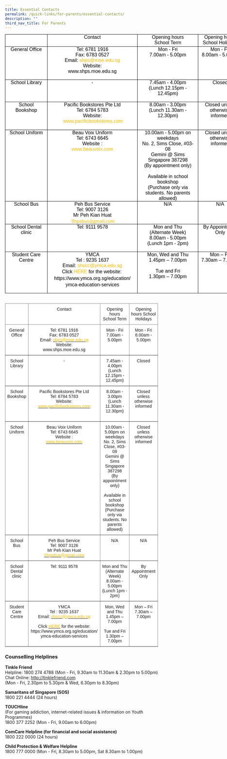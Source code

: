 ```yaml
---
title: Essential Contacts
permalink: /quick-links/for-parents/essential-contacts/
description: ""
third_nav_title: For Parents
---
```

<table style="margin: 0px 10px 0px 0px; outline: 0px; padding: 0px; color: rgb(0, 0, 0); font-family: Lato, sans-serif; font-size: 16px; font-style: normal; font-variant-ligatures: normal; font-variant-caps: normal; font-weight: 400; letter-spacing: normal; orphans: 2; text-transform: none; white-space: normal; widows: 2; word-spacing: 0px; -webkit-text-stroke-width: 0px; background-color: rgb(255, 255, 255); text-decoration-thickness: initial; text-decoration-style: initial; text-decoration-color: initial; text-align: center; width: 782.458px; border-collapse: collapse; border: none;" width="0" cellpadding="0" cellspacing="0" border="1" class="MsoTableGrid ive_eobj_left"><tbody style="margin: 0px; outline: 0px; padding: 0px;"><tr style="margin: 0px; outline: 0px; padding: 0px; height: 29.65pt;"><td style="margin: 0px; outline: 0px; padding: 0cm 5.4pt; width: 123px; border: 1pt solid windowtext; height: 29.65pt;" valign="top" width="151"><p style="margin: 0px 0px 0.0001pt; outline: 0px; padding: 0px; line-height: normal; text-align: center;" class="MsoNormal"><font style="margin: 0px; outline: 0px; padding: 0px;" face="verdana, sans-serif"><span style="margin: 0px; outline: 0px; padding: 0px; font-size: 12pt; background-color: initial;"><br class="Apple-interchange-newline">&nbsp;</span><br style="margin: 0px; outline: 0px; padding: 0px;"></font></p></td><td style="margin: 0px; outline: 0px; padding: 0cm 5.4pt; width: 299px; border-top: 1pt solid windowtext; border-right: 1pt solid windowtext; border-bottom: 1pt solid windowtext; border-image: initial; border-left: none; height: 29.65pt;" valign="top" width="198"><p style="margin: 0px 0px 0.0001pt; outline: 0px; padding: 0px; line-height: normal; text-align: center;" class="MsoNormal"><span style="margin: 0px; outline: 0px; padding: 0px; font-size: 12pt;"><font style="margin: 0px; outline: 0px; padding: 0px;" face="verdana, sans-serif">Contact</font></span></p></td><td style="margin: 0px; outline: 0px; padding: 0cm 5.4pt; width: 222px; border-top: 1pt solid windowtext; border-right: 1pt solid windowtext; border-bottom: 1pt solid windowtext; border-image: initial; border-left: none; height: 29.65pt;" valign="top" width="200"><p style="margin: 0px 0px 0.0001pt; outline: 0px; padding: 0px; line-height: normal; text-align: center;" class="MsoNormal"><span style="margin: 0px; outline: 0px; padding: 0px; font-size: 12pt;"><font style="margin: 0px; outline: 0px; padding: 0px;" face="verdana, sans-serif">Opening hours</font></span></p><p style="margin: 0px 0px 0.0001pt; outline: 0px; padding: 0px; line-height: normal; text-align: center;" class="MsoNormal"><span style="margin: 0px; outline: 0px; padding: 0px; font-size: 12pt;"><font style="margin: 0px; outline: 0px; padding: 0px;" face="verdana, sans-serif">School Term</font></span></p></td><td style="margin: 0px; outline: 0px; padding: 0cm 5.4pt; width: 138px; border-top: 1pt solid windowtext; border-right: 1pt solid windowtext; border-bottom: 1pt solid windowtext; border-image: initial; border-left: none; height: 29.65pt;" valign="top" width="151"><p style="margin: 0px 0px 0.0001pt; outline: 0px; padding: 0px; line-height: normal; text-align: center;" class="MsoNormal"><span style="margin: 0px; outline: 0px; padding: 0px; font-size: 12pt;"><font style="margin: 0px; outline: 0px; padding: 0px;" face="verdana, sans-serif">Opening hours School Holidays</font></span></p></td></tr><tr style="margin: 0px; outline: 0px; padding: 0px; height: 51.65pt;"><td style="margin: 0px; outline: 0px; padding: 0cm 5.4pt; width: 4cm; border-right: 1pt solid windowtext; border-bottom: 1pt solid windowtext; border-left: 1pt solid windowtext; border-image: initial; border-top: none; height: 51.65pt;" valign="top" width="151"><p style="margin: 0px 0px 0.0001pt; outline: 0px; padding: 0px; line-height: normal; text-align: center;" class="MsoNormal"><span style="margin: 0px; outline: 0px; padding: 0px; font-size: 12pt;"><font style="margin: 0px; outline: 0px; padding: 0px;" face="verdana, sans-serif">General Office</font></span></p></td><td style="margin: 0px; outline: 0px; padding: 0cm 5.4pt; width: 148.1pt; border-top: none; border-left: none; border-bottom: 1pt solid windowtext; border-right: 1pt solid windowtext; height: 51.65pt;" valign="top" width="198"><p style="margin: 0px 0px 0.0001pt; outline: 0px; padding: 0px; line-height: normal; text-align: center;" class="MsoNormal"><span style="margin: 0px; outline: 0px; padding: 0px; font-size: 12pt;"><font style="margin: 0px; outline: 0px; padding: 0px;" face="verdana, sans-serif">Tel: 6781 1916</font></span></p><p style="margin: 0px 0px 0.0001pt; outline: 0px; padding: 0px; line-height: normal; text-align: center;" class="MsoNormal"><span style="margin: 0px; outline: 0px; padding: 0px; font-size: 12pt;"><font style="margin: 0px; outline: 0px; padding: 0px;" face="verdana, sans-serif">Fax: 6783 0527</font></span></p><p style="margin: 0px 0px 0.0001pt; outline: 0px; padding: 0px; line-height: normal; text-align: center;" class="MsoNormal"><span style="margin: 0px; outline: 0px; padding: 0px; font-size: 12pt;"><font style="margin: 0px; outline: 0px; padding: 0px;" face="verdana, sans-serif">Email:<span>&nbsp;</span><a style="margin: 0px; outline: 0px; padding: 0px; color: rgb(253, 185, 0); text-decoration: none;" target="" href="mailto:shps@moe.edu.sg">shps@moe.edu.sg</a></font></span></p><p style="margin: 0px 0px 0.0001pt; outline: 0px; padding: 0px; line-height: normal; text-align: center;" class="MsoNormal"><span style="margin: 0px; outline: 0px; padding: 0px; font-size: 12pt;"><font style="margin: 0px; outline: 0px; padding: 0px;" face="verdana, sans-serif">Website:</font></span></p><p style="margin: 0px 0px 0.0001pt; outline: 0px; padding: 0px; line-height: normal; text-align: center;" class="MsoNormal"><span style="margin: 0px; outline: 0px; padding: 0px; font-size: 12pt;"><font style="margin: 0px; outline: 0px; padding: 0px;" face="verdana, sans-serif">www.shps.moe.edu.sg</font></span></p><p style="margin: 0px 0px 0.0001pt; outline: 0px; padding: 0px; line-height: normal; text-align: center;" class="MsoNormal"><span style="margin: 0px; outline: 0px; padding: 0px; font-size: 12pt;"><font style="margin: 0px; outline: 0px; padding: 0px;" face="verdana, sans-serif">&nbsp;</font></span></p></td><td style="margin: 0px; outline: 0px; padding: 0cm 5.4pt; width: 149.7pt; border-top: none; border-left: none; border-bottom: 1pt solid windowtext; border-right: 1pt solid windowtext; height: 51.65pt;" valign="top" width="200"><p style="margin: 0px 0px 0.0001pt; outline: 0px; padding: 0px; line-height: normal; text-align: center;" class="MsoNormal"><span style="margin: 0px; outline: 0px; padding: 0px; font-size: 12pt;"><font style="margin: 0px; outline: 0px; padding: 0px;" face="verdana, sans-serif">Mon - Fri</font></span></p><p style="margin: 0px 0px 0.0001pt; outline: 0px; padding: 0px; line-height: normal; text-align: center;" class="MsoNormal"><span style="margin: 0px; outline: 0px; padding: 0px; font-size: 12pt;"><font style="margin: 0px; outline: 0px; padding: 0px;" face="verdana, sans-serif">7.00am - 5.00pm</font></span></p><p style="margin: 0px 0px 0.0001pt; outline: 0px; padding: 0px; line-height: normal; text-align: center;" class="MsoNormal"><span style="margin: 0px; outline: 0px; padding: 0px; font-size: 12pt;"><font style="margin: 0px; outline: 0px; padding: 0px;" face="verdana, sans-serif">&nbsp;</font></span></p></td><td style="margin: 0px; outline: 0px; padding: 0cm 5.4pt; width: 4cm; border-top: none; border-left: none; border-bottom: 1pt solid windowtext; border-right: 1pt solid windowtext; height: 51.65pt;" valign="top" width="151"><p style="margin: 0px 0px 0.0001pt; outline: 0px; padding: 0px; line-height: normal; text-align: center;" class="MsoNormal"><span style="margin: 0px; outline: 0px; padding: 0px; font-size: 12pt;"><font style="margin: 0px; outline: 0px; padding: 0px;" face="verdana, sans-serif">Mon - Fri</font></span></p><p style="margin: 0px 0px 0.0001pt; outline: 0px; padding: 0px; line-height: normal; text-align: center;" class="MsoNormal"><font style="margin: 0px; outline: 0px; padding: 0px;" face="verdana, sans-serif"><span style="margin: 0px; outline: 0px; padding: 0px; font-size: 12pt;">8.00am - 5.00pm</span><span style="margin: 0px; outline: 0px; padding: 0px; font-size: 12pt;"></span></font></p></td></tr><tr style="margin: 0px; outline: 0px; padding: 0px; height: 30.5pt;"><td style="margin: 0px; outline: 0px; padding: 0cm 5.4pt; width: 4cm; border-right: 1pt solid windowtext; border-bottom: 1pt solid windowtext; border-left: 1pt solid windowtext; border-image: initial; border-top: none; height: 30.5pt;" valign="top" width="151"><p style="margin: 0px 0px 0.0001pt; outline: 0px; padding: 0px; line-height: normal; text-align: center;" class="MsoNormal"><span style="margin: 0px; outline: 0px; padding: 0px; font-size: 12pt;"><font style="margin: 0px; outline: 0px; padding: 0px;" face="verdana, sans-serif">School Library</font></span></p><p style="margin: 0px 0px 0.0001pt; outline: 0px; padding: 0px; line-height: normal; text-align: center;" class="MsoNormal"><span style="margin: 0px; outline: 0px; padding: 0px; font-size: 12pt;"><font style="margin: 0px; outline: 0px; padding: 0px;" face="verdana, sans-serif">&nbsp;</font></span></p></td><td style="margin: 0px; outline: 0px; padding: 0cm 5.4pt; width: 148.1pt; border-top: none; border-left: none; border-bottom: 1pt solid windowtext; border-right: 1pt solid windowtext; height: 30.5pt;" valign="top" width="198"><p style="margin: 0px 0px 0.0001pt; outline: 0px; padding: 0px; line-height: normal; text-align: center;" class="MsoNormal"><span style="margin: 0px; outline: 0px; padding: 0px; font-size: 12pt;"><font style="margin: 0px; outline: 0px; padding: 0px;" face="verdana, sans-serif">-</font></span></p></td><td style="margin: 0px; outline: 0px; padding: 0cm 5.4pt; width: 149.7pt; border-top: none; border-left: none; border-bottom: 1pt solid windowtext; border-right: 1pt solid windowtext; height: 30.5pt;" valign="top" width="200"><p style="margin: 0px 0px 0.0001pt; outline: 0px; padding: 0px; line-height: normal; text-align: center;" class="MsoNormal"><span style="margin: 0px; outline: 0px; padding: 0px; font-size: 12pt;"><font style="margin: 0px; outline: 0px; padding: 0px;" face="verdana, sans-serif">7.45am - 4.00pm</font></span></p><p style="margin: 0px 0px 0.0001pt; outline: 0px; padding: 0px; line-height: normal; text-align: center;" class="MsoNormal"><span style="margin: 0px; outline: 0px; padding: 0px; font-size: 12pt;"><font style="margin: 0px; outline: 0px; padding: 0px;" face="verdana, sans-serif">(Lunch&nbsp;</font></span><span style="margin: 0px; outline: 0px; padding: 0px; font-family: verdana, sans-serif; font-size: 12pt; background-color: initial;">12.15pm - 12.45pm)</span></p><p style="margin: 0px 0px 0.0001pt; outline: 0px; padding: 0px; line-height: normal; text-align: center;" class="MsoNormal"><span style="margin: 0px; outline: 0px; padding: 0px; font-size: 12pt;"><font style="margin: 0px; outline: 0px; padding: 0px;" face="verdana, sans-serif">&nbsp;</font></span></p></td><td style="margin: 0px; outline: 0px; padding: 0cm 5.4pt; width: 4cm; border-top: none; border-left: none; border-bottom: 1pt solid windowtext; border-right: 1pt solid windowtext; height: 30.5pt;" valign="top" width="151"><p style="margin: 0px 0px 0.0001pt; outline: 0px; padding: 0px; line-height: normal; text-align: center;" class="MsoNormal"><span style="margin: 0px; outline: 0px; padding: 0px; font-size: 12pt;"><font style="margin: 0px; outline: 0px; padding: 0px;" face="verdana, sans-serif">Closed</font></span></p></td></tr><tr style="margin: 0px; outline: 0px; padding: 0px; height: 55pt;"><td style="margin: 0px; outline: 0px; padding: 0cm 5.4pt; width: 4cm; border-right: 1pt solid windowtext; border-bottom: 1pt solid windowtext; border-left: 1pt solid windowtext; border-image: initial; border-top: none; height: 55pt;" valign="top" width="151"><p style="margin: 0px 0px 0.0001pt; outline: 0px; padding: 0px; line-height: normal; text-align: center;" class="MsoNormal"><span style="margin: 0px; outline: 0px; padding: 0px; font-size: 12pt;"><font style="margin: 0px; outline: 0px; padding: 0px;" face="verdana, sans-serif">School Bookshop</font></span></p></td><td style="margin: 0px; outline: 0px; padding: 0cm 5.4pt; width: 148.1pt; border-top: none; border-left: none; border-bottom: 1pt solid windowtext; border-right: 1pt solid windowtext; height: 55pt;" valign="top" width="198"><p style="margin: 0px 0px 0.0001pt; outline: 0px; padding: 0px; line-height: normal; text-align: center;" class="MsoNormal"><span style="margin: 0px; outline: 0px; padding: 0px; font-size: 12pt;"><font style="margin: 0px; outline: 0px; padding: 0px;" face="verdana, sans-serif">Pacific Bookstores Pte Ltd</font></span></p><p style="margin: 0px 0px 0.0001pt; outline: 0px; padding: 0px; line-height: normal; text-align: center;" class="MsoNormal"><span style="margin: 0px; outline: 0px; padding: 0px; font-size: 12pt;"><font style="margin: 0px; outline: 0px; padding: 0px;" face="verdana, sans-serif">Tel:&nbsp;</font></span><span style="margin: 0px; outline: 0px; padding: 0px; background-color: initial;"><font style="margin: 0px; outline: 0px; padding: 0px;" face="verdana, sans-serif">6784 5783</font></span></p><p style="margin: 0px 0px 0.0001pt; outline: 0px; padding: 0px; line-height: normal; text-align: center;" class="MsoNormal"><span style="margin: 0px; outline: 0px; padding: 0px; font-size: 12pt;"><font style="margin: 0px; outline: 0px; padding: 0px;" face="verdana, sans-serif">Website:</font></span></p><p style="margin: 0px 0px 0.0001pt; outline: 0px; padding: 0px; line-height: normal; text-align: center;" class="MsoNormal"><span style="margin: 0px; outline: 0px; padding: 0px; font-size: 12pt;"><font style="margin: 0px; outline: 0px; padding: 0px;" face="verdana, sans-serif">&nbsp;</font></span><span style="margin: 0px; outline: 0px; padding: 0px; font-family: verdana, sans-serif; font-size: 12pt; background-color: initial;"><a style="margin: 0px; outline: 0px; padding: 0px; color: rgb(253, 185, 0); text-decoration: none;" target="_blank" href="http://www.pacificbookstores.com/">www.pacificbookstores.com</a></span></p></td><td style="margin: 0px; outline: 0px; padding: 0cm 5.4pt; width: 149.7pt; border-top: none; border-left: none; border-bottom: 1pt solid windowtext; border-right: 1pt solid windowtext; height: 55pt;" valign="top" width="200"><p style="margin: 0px 0px 0.0001pt; outline: 0px; padding: 0px; line-height: normal; text-align: center;" class="MsoNormal"><span style="margin: 0px; outline: 0px; padding: 0px; font-size: 12pt;"><font style="margin: 0px; outline: 0px; padding: 0px;" face="verdana, sans-serif">8.00am - 3.00pm</font></span></p><p style="margin: 0px 0px 0.0001pt; outline: 0px; padding: 0px; line-height: normal; text-align: center;" class="MsoNormal"><span style="margin: 0px; outline: 0px; padding: 0px; font-size: 12pt;"><font style="margin: 0px; outline: 0px; padding: 0px;" face="verdana, sans-serif">(Lunch 11.30am - 12.30pm)</font></span></p><p style="margin: 0px 0px 0.0001pt; outline: 0px; padding: 0px; line-height: normal; text-align: center;" class="MsoNormal"><br style="margin: 0px; outline: 0px; padding: 0px;"></p><p style="margin: 0px 0px 0.0001pt; outline: 0px; padding: 0px; line-height: normal; text-align: center;" class="MsoNormal"><span style="margin: 0px; outline: 0px; padding: 0px; font-size: 12pt;"><font style="margin: 0px; outline: 0px; padding: 0px;" face="verdana, sans-serif">&nbsp;</font></span></p></td><td style="margin: 0px; outline: 0px; padding: 0cm 5.4pt; width: 4cm; border-top: none; border-left: none; border-bottom: 1pt solid windowtext; border-right: 1pt solid windowtext; height: 55pt;" valign="top" width="151"><p style="margin: 0px 0px 0.0001pt; outline: 0px; padding: 0px; line-height: normal; text-align: center;" class="MsoNormal"><span style="margin: 0px; outline: 0px; padding: 0px; font-size: 12pt;"><font style="margin: 0px; outline: 0px; padding: 0px;" face="verdana, sans-serif">Closed unless</font></span></p><p style="margin: 0px 0px 0.0001pt; outline: 0px; padding: 0px; line-height: normal; text-align: center;" class="MsoNormal"><span style="margin: 0px; outline: 0px; padding: 0px; font-size: 12pt;"><font style="margin: 0px; outline: 0px; padding: 0px;" face="verdana, sans-serif">otherwise informed</font></span></p></td></tr><tr style="margin: 0px; outline: 0px; padding: 0px; height: 41.5pt;"><td style="margin: 0px; outline: 0px; padding: 0cm 5.4pt; width: 4cm; border-right: 1pt solid windowtext; border-bottom: 1pt solid windowtext; border-left: 1pt solid windowtext; border-image: initial; border-top: none; height: 41.5pt;" valign="top" width="151"><p style="margin: 0px 0px 0.0001pt; outline: 0px; padding: 0px; line-height: normal; text-align: center;" class="MsoNormal"><span style="margin: 0px; outline: 0px; padding: 0px; font-size: 12pt;"><font style="margin: 0px; outline: 0px; padding: 0px;" face="verdana, sans-serif">School Uniform</font></span></p></td><td style="margin: 0px; outline: 0px; padding: 0cm 5.4pt; width: 148.1pt; border-top: none; border-left: none; border-bottom: 1pt solid windowtext; border-right: 1pt solid windowtext; height: 41.5pt;" valign="top" width="198"><p style="margin: 0px 0px 0.0001pt; outline: 0px; padding: 0px; line-height: normal; text-align: center;" class="MsoNormal"><span style="margin: 0px; outline: 0px; padding: 0px; font-size: 12pt;"><font style="margin: 0px; outline: 0px; padding: 0px;" face="verdana, sans-serif">Beau Voix Uniform</font></span></p><p style="margin: 0px 0px 0.0001pt; outline: 0px; padding: 0px; line-height: normal; text-align: center;" class="MsoNormal"><span style="margin: 0px; outline: 0px; padding: 0px; font-size: 12pt;"><font style="margin: 0px; outline: 0px; padding: 0px;" face="verdana, sans-serif">Tel: 6743 6645</font></span></p><p style="margin: 0px 0px 0.0001pt; outline: 0px; padding: 0px; line-height: normal; text-align: center;" class="MsoNormal"><span style="margin: 0px; outline: 0px; padding: 0px; font-size: 12pt;"><font style="margin: 0px; outline: 0px; padding: 0px;" face="verdana, sans-serif">Website :</font></span></p><p style="margin: 0px 0px 0.0001pt; outline: 0px; padding: 0px; line-height: normal; text-align: center;" class="MsoNormal"><span style="margin: 0px; outline: 0px; padding: 0px; font-size: 12pt;"><font style="margin: 0px; outline: 0px; padding: 0px;" face="verdana, sans-serif"><a style="margin: 0px; outline: 0px; padding: 0px; color: rgb(253, 185, 0); text-decoration: none;" target="_blank" href="http://www.beauvoix.com/">www.beauvoix.com</a></font></span></p><p style="margin: 0px 0px 0.0001pt; outline: 0px; padding: 0px; line-height: normal; text-align: center;" class="MsoNormal"><span style="margin: 0px; outline: 0px; padding: 0px; font-size: 12pt;"><font style="margin: 0px; outline: 0px; padding: 0px;" face="verdana, sans-serif">&nbsp;</font></span></p></td><td style="margin: 0px; outline: 0px; padding: 0cm 5.4pt; width: 149.7pt; border-top: none; border-left: none; border-bottom: 1pt solid windowtext; border-right: 1pt solid windowtext; height: 41.5pt;" valign="top" width="200"><p style="margin: 0px 0px 0.0001pt; outline: 0px; padding: 0px; line-height: normal; text-align: center;" class="MsoNormal"><font style="margin: 0px; outline: 0px; padding: 0px;" face="verdana, sans-serif">10.00am - 5.00pm on weekdays</font></p><p style="margin: 0px 0px 0.0001pt; outline: 0px; padding: 0px; line-height: normal; text-align: center;" class="MsoNormal"><font style="margin: 0px; outline: 0px; padding: 0px;" face="verdana, sans-serif">No. 2, Sims Close, #03-08</font></p><p style="margin: 0px 0px 0.0001pt; outline: 0px; padding: 0px; line-height: normal; text-align: center;" class="MsoNormal"><font style="margin: 0px; outline: 0px; padding: 0px;" face="verdana, sans-serif">Gemini @ Sims</font></p><p style="margin: 0px 0px 0.0001pt; outline: 0px; padding: 0px; line-height: normal; text-align: center;" class="MsoNormal"><font style="margin: 0px; outline: 0px; padding: 0px;" face="verdana, sans-serif">Singapore 387298</font></p><p style="margin: 0px 0px 0.0001pt; outline: 0px; padding: 0px; line-height: normal; text-align: center;" class="MsoNormal"><font style="margin: 0px; outline: 0px; padding: 0px;" face="verdana, sans-serif">(By appointment only)</font></p><p style="margin: 0px 0px 0.0001pt; outline: 0px; padding: 0px; line-height: normal; text-align: center;" class="MsoNormal"><font style="margin: 0px; outline: 0px; padding: 0px;" face="verdana, sans-serif"><br style="margin: 0px; outline: 0px; padding: 0px;"></font></p><p style="margin: 0px 0px 0.0001pt; outline: 0px; padding: 0px; line-height: normal; text-align: center;" class="MsoNormal"><font style="margin: 0px; outline: 0px; padding: 0px;" face="verdana, sans-serif">Available in school bookshop</font></p><p style="margin: 0px 0px 0.0001pt; outline: 0px; padding: 0px; line-height: normal; text-align: center;" class="MsoNormal"><font style="margin: 0px; outline: 0px; padding: 0px;" face="verdana, sans-serif">(Purchase only via students. No parents allowed)</font></p></td><td style="margin: 0px; outline: 0px; padding: 0cm 5.4pt; width: 4cm; border-top: none; border-left: none; border-bottom: 1pt solid windowtext; border-right: 1pt solid windowtext; height: 41.5pt;" valign="top" width="151"><p style="margin: 0px 0px 0.0001pt; outline: 0px; padding: 0px; line-height: normal; text-align: center;" class="MsoNormal"><span style="margin: 0px; outline: 0px; padding: 0px; font-size: 12pt;"><font style="margin: 0px; outline: 0px; padding: 0px;" face="verdana, sans-serif">Closed unless</font></span></p><p style="margin: 0px 0px 0.0001pt; outline: 0px; padding: 0px; line-height: normal; text-align: center;" class="MsoNormal"><font style="margin: 0px; outline: 0px; padding: 0px;" face="verdana, sans-serif"><span style="margin: 0px; outline: 0px; padding: 0px; font-size: 12pt;">otherwise informed</span><span style="margin: 0px; outline: 0px; padding: 0px; font-size: 12pt;"></span></font></p></td></tr><tr style="margin: 0px; outline: 0px; padding: 0px; height: 44.9pt;"><td style="margin: 0px; outline: 0px; padding: 0cm 5.4pt; width: 4cm; border-right: 1pt solid windowtext; border-bottom: 1pt solid windowtext; border-left: 1pt solid windowtext; border-image: initial; border-top: none; height: 44.9pt;" valign="top" width="151"><p style="margin: 0px 0px 0.0001pt; outline: 0px; padding: 0px; line-height: normal; text-align: center;" class="MsoNormal"><span style="margin: 0px; outline: 0px; padding: 0px; font-size: 12pt;"><font style="margin: 0px; outline: 0px; padding: 0px;" face="verdana, sans-serif">School Bus</font></span></p></td><td style="margin: 0px; outline: 0px; padding: 0cm 5.4pt; width: 148.1pt; border-top: none; border-left: none; border-bottom: 1pt solid windowtext; border-right: 1pt solid windowtext; height: 44.9pt;" valign="top" width="198"><p style="margin: 0px 0px 0.0001pt; outline: 0px; padding: 0px; line-height: normal; text-align: center;" class="MsoNormal"><span style="margin: 0px; outline: 0px; padding: 0px; font-size: 12pt;"><font style="margin: 0px; outline: 0px; padding: 0px;" face="verdana, sans-serif">Peh Bus Service</font></span></p><p style="margin: 0px 0px 0.0001pt; outline: 0px; padding: 0px; line-height: normal; text-align: center;" class="MsoNormal"><span style="margin: 0px; outline: 0px; padding: 0px; font-size: 12pt;"><font style="margin: 0px; outline: 0px; padding: 0px;" face="verdana, sans-serif">Tel: 9007 3126</font></span></p><p style="margin: 0px 0px 0.0001pt; outline: 0px; padding: 0px; line-height: normal; text-align: center;" class="MsoNormal"><span style="margin: 0px; outline: 0px; padding: 0px; font-size: 12pt;"><font style="margin: 0px; outline: 0px; padding: 0px;" face="verdana, sans-serif">Mr Peh Kian Huat</font></span></p><p style="margin: 0px 0px 0.0001pt; outline: 0px; padding: 0px; line-height: normal; text-align: center;" class="MsoNormal"><a style="margin: 0px; outline: 0px; padding: 0px; color: rgb(253, 185, 0); text-decoration: none; background-color: initial;" href="mailto:Shpsbus@gmail.com"></a><span style="margin: 0px; outline: 0px; padding: 0px; font-size: 12pt;"><font style="margin: 0px; outline: 0px; padding: 0px;" face="verdana, sans-serif">&nbsp;</font></span><span style="margin: 0px; outline: 0px; padding: 0px; background-color: initial;"><font style="margin: 0px; outline: 0px; padding: 0px;" face="verdana, sans-serif"></font></span><a style="margin: 0px; outline: 0px; padding: 0px; color: rgb(253, 185, 0); text-decoration: none; background-color: initial;" target="" href="mailto:Shpsbus@gmail.com">Shpsbus@gmail.com</a></p></td><td style="margin: 0px; outline: 0px; padding: 0cm 5.4pt; width: 149.7pt; border-top: none; border-left: none; border-bottom: 1pt solid windowtext; border-right: 1pt solid windowtext; height: 44.9pt;" valign="top" width="200"><p style="margin: 0px 0px 0.0001pt; outline: 0px; padding: 0px; line-height: normal; text-align: center;" class="MsoNormal"><span style="margin: 0px; outline: 0px; padding: 0px; font-size: 12pt;"><font style="margin: 0px; outline: 0px; padding: 0px;" face="verdana, sans-serif">N/A</font></span></p></td><td style="margin: 0px; outline: 0px; padding: 0cm 5.4pt; width: 4cm; border-top: none; border-left: none; border-bottom: 1pt solid windowtext; border-right: 1pt solid windowtext; height: 44.9pt;" valign="top" width="151"><p style="margin: 0px 0px 0.0001pt; outline: 0px; padding: 0px; line-height: normal; text-align: center;" class="MsoNormal"><span style="margin: 0px; outline: 0px; padding: 0px; font-size: 12pt;"><font style="margin: 0px; outline: 0px; padding: 0px;" face="verdana, sans-serif">N/A</font></span></p></td></tr><tr style="margin: 0px; outline: 0px; padding: 0px; height: 41.5pt;"><td style="margin: 0px; outline: 0px; padding: 0cm 5.4pt; width: 4cm; border-right: 1pt solid windowtext; border-bottom: 1pt solid windowtext; border-left: 1pt solid windowtext; border-image: initial; border-top: none; height: 41.5pt;" valign="top" width="151"><p style="margin: 0px 0px 0.0001pt; outline: 0px; padding: 0px; line-height: normal; text-align: center;" class="MsoNormal"><span style="margin: 0px; outline: 0px; padding: 0px; font-size: 12pt;"><font style="margin: 0px; outline: 0px; padding: 0px;" face="verdana, sans-serif">School Dental clinic</font></span></p><p style="margin: 0px 0px 0.0001pt; outline: 0px; padding: 0px; line-height: normal; text-align: center;" class="MsoNormal"><span style="margin: 0px; outline: 0px; padding: 0px; font-size: 12pt;"><font style="margin: 0px; outline: 0px; padding: 0px;" face="verdana, sans-serif">&nbsp;</font></span></p></td><td style="margin: 0px; outline: 0px; padding: 0cm 5.4pt; width: 148.1pt; border-top: none; border-left: none; border-bottom: 1pt solid windowtext; border-right: 1pt solid windowtext; height: 41.5pt;" valign="top" width="198"><p style="margin: 0px 0px 0.0001pt; outline: 0px; padding: 0px; line-height: normal; text-align: center;" class="MsoNormal"><font style="margin: 0px; outline: 0px; padding: 0px;" face="verdana, sans-serif"><span style="margin: 0px; outline: 0px; padding: 0px; font-size: 12pt;">Tel: 9111 9578</span></font></p></td><td style="margin: 0px; outline: 0px; padding: 0cm 5.4pt; width: 149.7pt; border-top: none; border-left: none; border-bottom: 1pt solid windowtext; border-right: 1pt solid windowtext; height: 41.5pt;" valign="top" width="200"><p style="margin: 0px 0px 0.0001pt; outline: 0px; padding: 0px; line-height: normal; text-align: center;" class="MsoNormal"><span style="margin: 0px; outline: 0px; padding: 0px; font-size: 12pt;"><font style="margin: 0px; outline: 0px; padding: 0px;" face="verdana, sans-serif">Mon and Thu</font></span></p><p style="margin: 0px 0px 0.0001pt; outline: 0px; padding: 0px; line-height: normal; text-align: center;" class="MsoNormal"><span style="margin: 0px; outline: 0px; padding: 0px; font-size: 12pt;"><font style="margin: 0px; outline: 0px; padding: 0px;" face="verdana, sans-serif">(Alternate Week)</font></span></p><p style="margin: 0px 0px 0.0001pt; outline: 0px; padding: 0px; line-height: normal; text-align: center;" class="MsoNormal"><span style="margin: 0px; outline: 0px; padding: 0px; font-size: 12pt;"><font style="margin: 0px; outline: 0px; padding: 0px;" face="verdana, sans-serif">8.00am - 5.00pm</font></span></p><p style="margin: 0px 0px 0.0001pt; outline: 0px; padding: 0px; line-height: normal; text-align: center;" class="MsoNormal"><span style="margin: 0px; outline: 0px; padding: 0px; font-size: 12pt;"><font style="margin: 0px; outline: 0px; padding: 0px;" face="verdana, sans-serif">(Lunch 1pm - 2pm)</font></span></p><p style="margin: 0px 0px 0.0001pt; outline: 0px; padding: 0px; line-height: normal; text-align: center;" class="MsoNormal"><span style="margin: 0px; outline: 0px; padding: 0px; font-size: 12pt;"><font style="margin: 0px; outline: 0px; padding: 0px;" face="verdana, sans-serif">&nbsp;</font></span></p></td><td style="margin: 0px; outline: 0px; padding: 0cm 5.4pt; width: 4cm; border-top: none; border-left: none; border-bottom: 1pt solid windowtext; border-right: 1pt solid windowtext; height: 41.5pt;" valign="top" width="151"><p style="margin: 0px 0px 0.0001pt; outline: 0px; padding: 0px; line-height: normal; text-align: center;" class="MsoNormal"><span style="margin: 0px; outline: 0px; padding: 0px; font-size: 12pt;"><font style="margin: 0px; outline: 0px; padding: 0px;" face="verdana, sans-serif">By Appointment</font></span></p><p style="margin: 0px 0px 0.0001pt; outline: 0px; padding: 0px; line-height: normal; text-align: center;" class="MsoNormal"><span style="margin: 0px; outline: 0px; padding: 0px; font-size: 12pt;"><font style="margin: 0px; outline: 0px; padding: 0px;" face="verdana, sans-serif">Only</font></span></p></td></tr><tr style="margin: 0px; outline: 0px; padding: 0px; height: 61.8pt;"><td style="margin: 0px; outline: 0px; padding: 0cm 5.4pt; width: 4cm; border-right: 1pt solid windowtext; border-bottom: 1pt solid windowtext; border-left: 1pt solid windowtext; border-image: initial; border-top: none; height: 61.8pt;" valign="top" width="151"><p style="margin: 0px 0px 0.0001pt; outline: 0px; padding: 0px; line-height: normal; text-align: center;" class="MsoNormal"><span style="margin: 0px; outline: 0px; padding: 0px; font-size: 12pt;"><font style="margin: 0px; outline: 0px; padding: 0px;" face="verdana, sans-serif">Student Care Centre</font></span></p></td><td style="margin: 0px; outline: 0px; padding: 0cm 5.4pt; width: 148.1pt; border-top: none; border-left: none; border-bottom: 1pt solid windowtext; border-right: 1pt solid windowtext; height: 61.8pt;" valign="top" width="198"><p style="margin: 0px 0px 0.0001pt; outline: 0px; padding: 0px; line-height: normal; text-align: center;" class="MsoNormal"><span style="margin: 0px; outline: 0px; padding: 0px; font-size: 12pt;"><font style="margin: 0px; outline: 0px; padding: 0px;" face="verdana, sans-serif">YMCA</font></span></p><p style="margin: 0px 0px 0.0001pt; outline: 0px; padding: 0px; line-height: normal; text-align: center;" class="MsoNormal"><span style="margin: 0px; outline: 0px; padding: 0px; font-size: 12pt;"><font style="margin: 0px; outline: 0px; padding: 0px;" face="verdana, sans-serif">Tel : 9235 1637</font></span></p><p style="margin: 0px 0px 0.0001pt; outline: 0px; padding: 0px; line-height: normal; text-align: center;" class="MsoNormal"><span style="margin: 0px; outline: 0px; padding: 0px; font-size: 12pt;"><font style="margin: 0px; outline: 0px; padding: 0px;" face="verdana, sans-serif">Email:<span>&nbsp;</span><a style="margin: 0px; outline: 0px; padding: 0px; color: rgb(253, 185, 0); text-decoration: none;" target="" href="mailto:shscc@ymca.edu.sg">shscc@ymca.edu.sg</a></font></span></p><p style="margin: 0px 0px 0.0001pt; outline: 0px; padding: 0px; line-height: normal;" class="MsoNormal"></p><div style="margin: 0px; outline: 0px; padding: 0px; line-height: 22.4px; text-align: center;"><span style="margin: 0px; outline: 0px; padding: 0px; font-size: 12pt; background-color: initial;"><font style="margin: 0px; outline: 0px; padding: 0px;" face="verdana, sans-serif">Click<span>&nbsp;</span><a style="margin: 0px; outline: 0px; padding: 0px; color: rgb(253, 185, 0); text-decoration: none;" target="_blank" href="https://www.ymca.org.sg/education/%20ymca-education-services">HERE</a><span>&nbsp;</span>for the website:&nbsp;</font></span></div><span style="margin: 0px; outline: 0px; padding: 0px; font-size: 12pt;"><font style="margin: 0px; outline: 0px; padding: 0px;" face="verdana, sans-serif"><div style="margin: 0px; outline: 0px; padding: 0px; line-height: 22.4px; text-align: center;"><span style="margin: 0px; outline: 0px; padding: 0px; font-size: 12pt; background-color: initial;">https://www.</span><span style="margin: 0px; outline: 0px; padding: 0px; font-size: 12pt; background-color: initial;">ymca.org.sg/education/</span></div></font></span><p style="margin: 0px 0px 0.0001pt; outline: 0px; padding: 0px; line-height: normal; text-align: center;" class="MsoNormal"><span style="margin: 0px; outline: 0px; padding: 0px; font-size: 12pt;"><font style="margin: 0px; outline: 0px; padding: 0px;" face="verdana, sans-serif">ymca-education-services</font></span></p><p style="margin: 0px 0px 0.0001pt; outline: 0px; padding: 0px; line-height: normal; text-align: center;" class="MsoNormal"><span style="margin: 0px; outline: 0px; padding: 0px; font-size: 12pt;"><font style="margin: 0px; outline: 0px; padding: 0px;" face="verdana, sans-serif">&nbsp;</font></span></p></td><td style="margin: 0px; outline: 0px; padding: 0cm 5.4pt; width: 149.7pt; border-top: none; border-left: none; border-bottom: 1pt solid windowtext; border-right: 1pt solid windowtext; height: 61.8pt;" valign="top" width="200"><p style="margin: 0px 0px 0.0001pt; outline: 0px; padding: 0px; line-height: normal; text-align: center;" class="MsoNormal"><span style="margin: 0px; outline: 0px; padding: 0px; font-size: 12pt;"><font style="margin: 0px; outline: 0px; padding: 0px;" face="verdana, sans-serif">Mon, Wed and Thu</font></span></p><p style="margin: 0px 0px 0.0001pt; outline: 0px; padding: 0px; line-height: normal; text-align: center;" class="MsoNormal"><span style="margin: 0px; outline: 0px; padding: 0px; font-size: 12pt;"><font style="margin: 0px; outline: 0px; padding: 0px;" face="verdana, sans-serif">1.45pm – 7.00pm</font></span></p><p style="margin: 0px 0px 0.0001pt; outline: 0px; padding: 0px; line-height: normal; text-align: center;" class="MsoNormal"><span style="margin: 0px; outline: 0px; padding: 0px; font-size: 12pt;"><font style="margin: 0px; outline: 0px; padding: 0px;" face="verdana, sans-serif"><br style="margin: 0px; outline: 0px; padding: 0px;"></font></span></p><p style="margin: 0px 0px 0.0001pt; outline: 0px; padding: 0px; line-height: normal; text-align: center;" class="MsoNormal"><span style="margin: 0px; outline: 0px; padding: 0px; font-size: 12pt;"><font style="margin: 0px; outline: 0px; padding: 0px;" face="verdana, sans-serif">Tue and Fri</font></span></p><p style="margin: 0px 0px 0.0001pt; outline: 0px; padding: 0px; line-height: normal; text-align: center;" class="MsoNormal"><font style="margin: 0px; outline: 0px; padding: 0px;" face="verdana, sans-serif"><span style="margin: 0px; outline: 0px; padding: 0px; font-size: 12pt;">1.30pm – 7.00pm</span><span style="margin: 0px; outline: 0px; padding: 0px; font-size: 12pt;"></span></font></p></td><td style="margin: 0px; outline: 0px; padding: 0cm 5.4pt; width: 4cm; border-top: none; border-left: none; border-bottom: 1pt solid windowtext; border-right: 1pt solid windowtext; height: 61.8pt;" valign="top" width="151"><p style="margin: 0px 0px 0.0001pt; outline: 0px; padding: 0px; line-height: normal; text-align: center;" class="MsoNormal"><span style="margin: 0px; outline: 0px; padding: 0px; font-size: 12pt;"><font style="margin: 0px; outline: 0px; padding: 0px;" face="verdana, sans-serif">Mon – Fri</font></span></p><p style="margin: 0px 0px 0.0001pt; outline: 0px; padding: 0px; line-height: normal; text-align: center;" class="MsoNormal"><span style="margin: 0px; outline: 0px; padding: 0px; font-size: 12pt;"><font style="margin: 0px; outline: 0px; padding: 0px;" face="verdana, sans-serif">7.30am – 7.00pm</font></span></p></td></tr></tbody></table><br>

<style type="text/css">
.tg  {border-collapse:collapse;border-spacing:0;}
.tg td{border-color:black;border-style:solid;border-width:1px;font-family:Arial, sans-serif;font-size:14px;
  overflow:hidden;padding:10px 5px;word-break:normal;}
.tg th{border-color:black;border-style:solid;border-width:1px;font-family:Arial, sans-serif;font-size:14px;
  font-weight:normal;overflow:hidden;padding:10px 5px;word-break:normal;}
.tg .tg-nbj5{background-color:#FFF;border-color:inherit;text-align:center;vertical-align:top}
</style>
<table class="tg">
<thead>
  <tr>
    <th class="tg-nbj5"><span style="background-color:initial"> </span><br></th>
    <th class="tg-nbj5">Contact</th>
    <th class="tg-nbj5">Opening hours<br>School Term</th>
    <th class="tg-nbj5">Opening hours School Holidays</th>
  </tr>
</thead>
<tbody>
  <tr>
    <td class="tg-nbj5">General Office</td>
    <td class="tg-nbj5">Tel: 6781 1916<br>Fax: 6783 0527<br>Email: <a href="mailto:shps@moe.edu.sg"><span style="text-decoration:none;color:#FDB900">shps@moe.edu.sg</span></a><br>Website:<br>www.shps.moe.edu.sg<br> </td>
    <td class="tg-nbj5">Mon - Fri<br>7.00am - 5.00pm<br> </td>
    <td class="tg-nbj5">Mon - Fri<br>8.00am - 5.00pm</td>
  </tr>
  <tr>
    <td class="tg-nbj5">School Library<br> </td>
    <td class="tg-nbj5">-</td>
    <td class="tg-nbj5">7.45am - 4.00pm<br>(Lunch <span style="background-color:initial">12.15pm - 12.45pm)</span><br> </td>
    <td class="tg-nbj5">Closed</td>
  </tr>
  <tr>
    <td class="tg-nbj5">School Bookshop</td>
    <td class="tg-nbj5">Pacific Bookstores Pte Ltd<br>Tel: 6784 5783<br>Website:<br> <a href="http://www.pacificbookstores.com/"><span style="text-decoration:none;color:#FDB900">www.pacificbookstores.com</span></a></td>
    <td class="tg-nbj5">8.00am - 3.00pm<br>(Lunch 11.30am - 12.30pm)<br><br> </td>
    <td class="tg-nbj5">Closed unless<br>otherwise informed</td>
  </tr>
  <tr>
    <td class="tg-nbj5">School Uniform</td>
    <td class="tg-nbj5">Beau Voix Uniform<br>Tel: 6743 6645<br>Website :<br><a href="http://www.beauvoix.com/"><span style="text-decoration:none;color:#FDB900">www.beauvoix.com</span></a><br> </td>
    <td class="tg-nbj5">10.00am - 5.00pm on weekdays<br>No. 2, Sims Close, #03-08<br>Gemini @ Sims<br>Singapore 387298<br>(By appointment only)<br><br>Available in school bookshop<br>(Purchase only via students. No parents allowed)</td>
    <td class="tg-nbj5">Closed unless<br>otherwise informed</td>
  </tr>
  <tr>
    <td class="tg-nbj5">School Bus</td>
    <td class="tg-nbj5">Peh Bus Service<br>Tel: 9007 3126<br>Mr Peh Kian Huat<br> <a href="mailto:Shpsbus@gmail.com"><span style="text-decoration:none;color:#FDB900;background-color:initial">Shpsbus@gmail.com</span></a></td>
    <td class="tg-nbj5">N/A</td>
    <td class="tg-nbj5">N/A</td>
  </tr>
  <tr>
    <td class="tg-nbj5">School Dental clinic<br> </td>
    <td class="tg-nbj5">Tel: 9111 9578</td>
    <td class="tg-nbj5">Mon and Thu<br>(Alternate Week)<br>8.00am - 5.00pm<br>(Lunch 1pm - 2pm)<br> </td>
    <td class="tg-nbj5">By Appointment<br>Only</td>
  </tr>
  <tr>
    <td class="tg-nbj5">Student Care Centre</td>
    <td class="tg-nbj5">YMCA<br>Tel : 9235 1637<br>Email: <a href="mailto:shscc@ymca.edu.sg"><span style="text-decoration:none;color:#FDB900">shscc@ymca.edu.sg</span></a><br><br>Click <a href="https://www.ymca.org.sg/education/%20ymca-education-services"><span style="text-decoration:none;color:#FDB900">HERE</span></a> for the website: <span style="background-color:initial">https://www.ymca.org.sg/education/</span><br>ymca-education-services<br> </td>
    <td class="tg-nbj5">Mon, Wed and Thu<br>1.45pm – 7.00pm<br><br>Tue and Fri<br>1.30pm – 7.00pm</td>
    <td class="tg-nbj5">Mon – Fri<br>7.30am – 7.00pm</td>
  </tr>
</tbody>
</table>

### **Counselling Helplines**

**Tinkle Friend**<br>
Helpline: 1800 274 4788 (Mon - Fri, 9.30am to 11.30am &amp; 2.30pm to 5.00pm) <br>
Chat Online: http://tinklefriend.com <br>
(Mon - Fri, 2.30pm to 5.30pm &amp; Wed, 6.30pm to 8.30pm)

**Samaritans of Singapore (SOS)** <br>
1800 221 4444 (24 hours)

**TOUCHline** <br>
(For gaming addiction, internet-related issues &amp; information on Youth Programmes) <br>
1800 377 2252 (Mon - Fri, 9.00am to 6.00pm)

**ComCare Helpline (for financial and social assistance)** <br>
1800 222 0000 (24 hours)

**Child Protection &amp; Welfare Helpline** <br>
1800 777 0000 (Mon - Fri, 8.30am to 5.00pm, Sat 8.30am to 1.00pm)